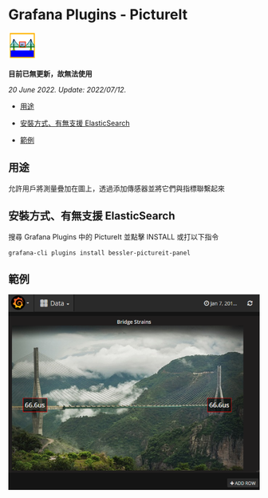 # Grafana Plugins - PictureIt

![img](pictureIt_icon.png)

**目前已無更新，故無法使用**

*20 June 2022. Update: 2022/07/12.*

* [用途](#use)

* [安裝方式、有無支援 ElasticSearch](#install)

* [範例](#example)

<h2 id="use">用途</h2>

允許用戶將測量疊加在圖上，透過添加傳感器並將它們與指標聯繫起來

<h2 id="install">安裝方式、有無支援 ElasticSearch</h2>

搜尋 Grafana Plugins 中的 PictureIt 並點擊 INSTALL 或打以下指令

    grafana-cli plugins install bessler-pictureit-panel

<h2 id="example">範例</h2>

![img](PictureIt.png)
